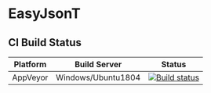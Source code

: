 # EasyJsonT

## CI Build Status

| Platform | Build Server | Status  |
|--------- |------------- |---------|
| AppVeyor |  Windows/Ubuntu1804 |[![Build status](https://ci.appveyor.com/api/projects/status/515995895xeunq4o/branch/master?svg=true)](https://ci.appveyor.com/project/catcherwong/easyjsont/branch/master) |